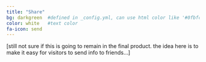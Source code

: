 ```yaml
---
title: "Share"
bg: darkgreen  #defined in _config.yml, can use html color like '#0fbfcf'
color: white   #text color
fa-icon: send
---
```


[still not sure if this is going to remain in the final product. the idea here is to make it easy for visitors to send info to friends...]